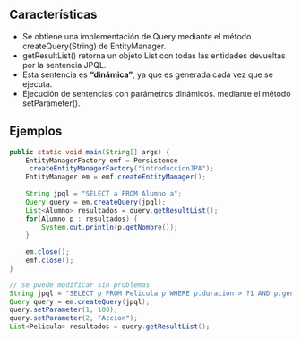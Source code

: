 ## Características
- Se obtiene una implementación de Query mediante el método createQuery(String) de EntityManager.
- getResultList() retorna un objeto List con todas las entidades devueltas por la sentencia JPQL.
- Esta sentencia es **“dinámica”**, ya que es generada cada vez que se ejecuta.
- Ejecución de sentencias con parámetros dinámicos. mediante el método setParameter().

## Ejemplos
```Java
public static void main(String[] args) {
	EntityManagerFactory emf = Persistence
	.createEntityManagerFactory("introduccionJPA");
	EntityManager em = emf.createEntityManager();
	
	String jpql = "SELECT a FROM Alumno a";
	Query query = em.createQuery(jpql);
	List<Alumno> resultados = query.getResultList();
	for(Alumno p : resultados) {
		System.out.println(p.getNombre());
	}
		
	em.close();
	emf.close();
}
```

```Java
// se puede modificar sin problemas
String jpql = "SELECT p FROM Pelicula p WHERE p.duracion > ?1 AND p.genero = ?2"
Query query = em.createQuery(jpql);
query.setParameter(1, 180);
query.setParameter(2, "Accion");
List<Pelicula> resultados = query.getResultList();
```
